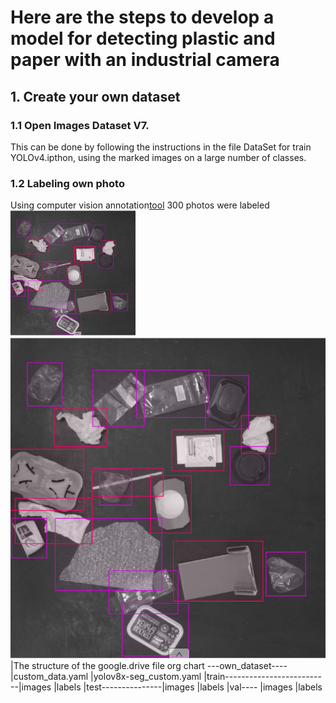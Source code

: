 # Here are the steps to develop a model for detecting plastic and paper with an industrial camera
## 1. Create your own dataset
### 1.1 Open Images Dataset V7.
This can be done by following the instructions in the file DataSet for train YOLOv4.ipthon, using the marked images on a large number of classes. 
### 1.2 Labeling own photo 
Using computer vision annotation[tool](https://app.cvat.ai/tasks?page=1) 300 photos were labeled
<img src = "https://github.com/Anilian/my_education/blob/main/YOLO/cvat_label.png" width="200" height="200" />
![screenshot](https://github.com/Anilian/my_education/blob/main/YOLO/cvat_label.png)
|The structure of the google.drive file org chart
---own_dataset----|custom_data.yaml
                  |yolov8x-seg_custom.yaml
                  |train--------------------------|images
                                                  |labels
                  |test---------------|images
                                      |labels
                  |val---- |images
                           |labels
